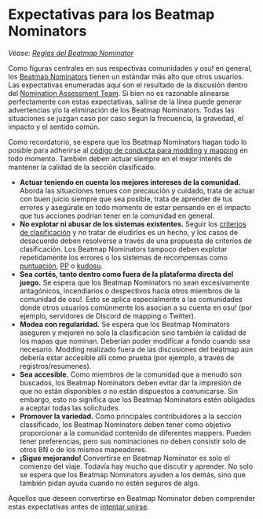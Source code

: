# Expectativas para los Beatmap Nominators

*Véase: [Reglas del Beatmap Nominator](/wiki/People/Beatmap_Nominators/Rules)*

Como figuras centrales en sus respectivas comunidades y osu! en general, los [Beatmap Nominators](/wiki/People/Beatmap_Nominators) tienen un estándar más alto que otros usuarios. Las expectativas enumeradas aquí son el resultado de la discusión dentro del [Nomination Assessment Team](/wiki/People/Nomination_Assessment_Team). Si bien no es razonable alinearse perfectamente con estas expectativas, salirse de la línea puede generar advertencias y/o la eliminación de los Beatmap Nominators. Todas las situaciones se juzgan caso por caso según la frecuencia, la gravedad, el impacto y el sentido común.

Como recordatorio, se espera que los Beatmap Nominators hagan todo lo posible para adherirse al [código de conducta para modding y mapping](/wiki/Rules/Code_of_conduct_for_modding_and_mapping) en todo momento. También deben actuar siempre en el mejor interés de mantener la calidad de la sección clasificado.

- **Actuar teniendo en cuenta los mejores intereses de la comunidad.** Aborda las situaciones tenues con precaución y cuidado, trata de actuar con buen juicio siempre que sea posible, trata de aprender de tus errores y asegúrate en todo momento de estar pensando en el impacto que tus acciones podrían tener en la comunidad en general.
- **No explotar ni abusar de los sistemas existentes.** Seguir los [criterios de clasificación](/wiki/Ranking_criteria) y no tratar de eludirlos es un hecho, y los casos de desacuerdo deben resolverse a través de una propuesta de criterios de clasificación. Los Beatmap Nominators tampoco deben explotar repetidamente los errores o los sistemas de recompensas como [puntuación](/wiki/Gameplay/Score), [PP](/wiki/Performance_points) o [kudosu](/wiki/Modding/Kudosu).
- **Sea cortés, tanto dentro como fuera de la plataforma directa del juego.** Se espera que los Beatmap Nominators no sean excesivamente antagónicos, incendiarios o despectivos hacia otros miembros de la comunidad de osu!. Esto se aplica especialmente a las comunidades donde otros usuarios comúnmente los asocian a su cuenta en osu! (por ejemplo, servidores de Discord de mapping o Twitter).
- **Modea con regularidad.** Se espera que los Beatmap Nominators aseguren y mejoren no solo la clasificación sino también la calidad de los mapas que nominan. Deberían poder modificar a fondo cuando sea necesario. Modding realizado fuera de las discusiones del beatmap aún debería estar accesible allí como prueba (por ejemplo, a través de registros/resúmenes).
- **Sea accesible.** Como miembros de la comunidad que a menudo son buscados, los Beatmap Nominators deben evitar dar la impresión de que no están disponibles o no están dispuestos a comunicarse. Sin embargo, esto no significa que los Beatmap Nominators estén obligados a aceptar todas las solicitudes.
- **Promover la variedad.** Como principales contribuidores a la sección classificado, los Beatmap Nominators deben tener como objetivo proporcionar a la comunidad contenido de diferentes mappers. Pueden tener preferencias, pero sus nominaciones no deben consistir solo de otros BN o de los mismos mapeadores.
- **¡Sigue mejorando!** Convertirse en Beatmap Nominator es solo el comienzo del viaje. Todavía hay mucho que discutir y aprender. No solo se espera que los Beatmap Nominators ayuden a los demás, sino que también pidan ayuda cuando no estén seguros de algo.

Aquellos que deseen convertirse en Beatmap Nominator deben comprender estas expectativas antes de [intentar unirse](/wiki/People/Beatmap_Nominators/Becoming_a_Beatmap_Nominator).
